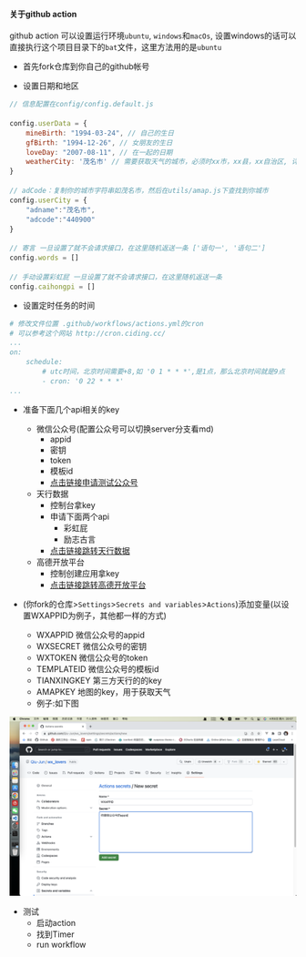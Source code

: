 #### 关于github action
github action 可以设置运行环境`ubuntu`, `windows`和`macOs`, 设置windows的话可以直接执行这个项目目录下的`bat`文件，这里方法用的是`ubuntu`

+ 首先fork仓库到你自己的github帐号

+ 设置日期和地区
```javascript
// 信息配置在config/config.default.js

config.userData = {
    mineBirth: "1994-03-24", // 自己的生日
    gfBirth: "1994-12-26", // 女朋友的生日
    loveDay: "2007-08-11", // 在一起的日期
    weatherCity: '茂名市' // 需要获取天气的城市，必须时xx市，xx县，xx自治区, 详细可以去utils/amap.js搜索到就可以，比如广州市，不能是广州
}

// adCode：复制你的城市字符串如茂名市，然后在utils/amap.js下查找到你城市
config.userCity = {
    "adname":"茂名市",
    "adcode":"440900"
}

// 寄言 一旦设置了就不会请求接口，在这里随机返送一条 ['语句一', '语句二']
config.words = []

// 手动设置彩虹屁 一旦设置了就不会请求接口，在这里随机返送一条
config.caihongpi = []
```

+ 设置定时任务的时间
```yml
# 修改文件位置 .github/workflows/actions.yml的cron 
# 可以参考这个网站 http://cron.ciding.cc/
...
on:
	schedule:
		# utc时间，北京时间需要+8,如 '0 1 * * *',是1点，那么北京时间就是9点
		- cron: '0 22 * * *'
...
```

+ 准备下面几个api相关的key
    - 微信公众号(配置公众号可以切换server分支看md)
        - appid
        - 密钥
        - token
        - 模板id
        - [点击链接申请测试公众号](https://mp.weixin.qq.com/debug/cgi-bin/sandbox?t=sandbox/login)
    - 天行数据
        - 控制台拿key
        - 申请下面两个api
            - 彩虹屁
            - 励志古言
        - [点击链接跳转天行数据](https://www.tianapi.com/console/)
    - 高德开放平台
        - 控制创建应用拿key
        - [点击链接跳转高德开放平台](https://lbs.amap.com/?ref=https://console.amap.com/dev/key/app)

+ (你fork的仓库>`Settings`>`Secrets and variables`>`Actions`)添加变量(以设置WXAPPID为例子，其他都一样的方式)
    - WXAPPID 微信公众号的appid
    - WXSECRET 微信公众号的密钥
    - WXTOKEN 微信公众号的token
    - TEMPLATEID 微信公众号的模板id
    - TIANXINGKEY 第三方天行的的key
    - AMAPKEY 地图的key，用于获取天气
    - 例子:如下图

![](../gitPic/action.png)

+ 测试
    - 启动action
    - 找到Timer
    - run workflow
